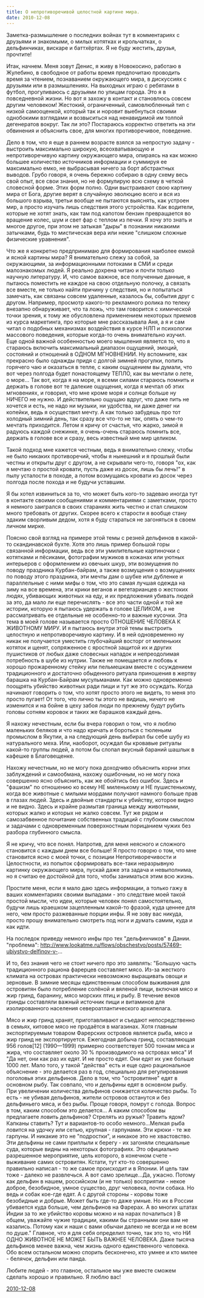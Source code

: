 ```yaml
---
title: О непротиворечивой целостной картине мира.
date: 2010-12-08
---
```



Заметка-размышление о последних войнах тут в комментариях с друзьями и знакомыми, о милых котятках и крольчатках, о дельфинчиках, вискаре и баттхёртах. Я не буду жестить, друзья, прочтите!

Итак, начнем. Меня зовут Денис, я живу в Новокосино, работаю в Жулебино, в свободное от работы время предпочитаю проводить время за чтением, познаванием окружающего мира, в дискуссиях с друзьями или в размышлениях. На выходных играю с ребятами в футбол, прогуливаюсь с друзьями по улицам города. Это я в повседневной жизни. Но вот я захожу в контакт и становлюсь совсем другим человеком! Жестокий, ограниченный, самовлюбленный тип с низкой самооценкой, который так и норовит выебнуться своими однобокими взглядами и возвыситься над ненавидимой им толпой дегенератов вокруг. Так ли это? Постараюсь корректно ответить на эти обвинения и объяснить свое, для многих противоречивое, поведение.

Дело в том, что я еще в раннем возрасте взялся за непростую задачу - выстроить максимально широкую, всеохватывающую и непротиворечивую картину окружающего мира, опираясь на как можно большее количество источников информации и суммируя ее максимально емко, не выбрасывая ничего за борт абстрактных выводов. Грубо говоря, я очень бережно собираю в одну схему весь свой опыт, все свои знания, но не формулирую всю схему в четкой словесной форме. Этих форм полно. Одни выстраивают свою картину мира от Бога, другие верят в случайную эволюцию всего и вся из большого взрыва, третьи вообще не пытаются выяснять, как устроен мир, а просто изучать лишь следствия этого устройства. Как водители, которые не хотят знать, как там под капотом бензин превращается во вращение колес, шум и свет фар с теплом из печки. Я хочу это знать и многое другое, при этом не затыкая "дыры" в познании никакими затычками, будь то мистическая вера или некие "слишком сложные физические уравнения".

Что же я конкретно предпринимаю для формирования наиболее емкой и ясной картины мира? Я внимательно слежу за собой, за окружающими, за информационными потоками в СМИ и среди малознакомых людей. Я реально дохрена читаю и почти только научную литературу.
И, что самое важное, все полученные данные, я пытаюсь поместить не каждое на свою отдельную полочку, а связать все вместе, не только найти причину у следствия, но и попытаться замечать, как связаны совсем удаленные, казалось бы, события друг с другом.
Например, просмотр какого-то рекламного ролика по телеку внезапно обнаруживает, что та ложь, что там говорится с химической точки зрения, к тому же обусловлена применением некоторых приемов из курса маркетинга, про которые мне рассказывала Аня, а я и сам читал о подобных механизмах воздействия в курсе НЛП и психологии массового поведения, которые когда-то очень внимательно изучил.
Еще одной важной особенностью моего мышления является то, что я стараюсь включить максимальный диапазон ощущений, эмоций, состояний и отношений в ОДНОМ МГНОВНЕНИИ.
Ну вспомните, как прекрасно было однажды придя с долгой зимней прогулки, попить горячего чаю и оказаться в тепле, с каким ощущением вы думали, что вот через полгода будет понастоящему ТЕПЛО, как вы мечтали о лете, о море... Так вот, когда я на море, я всеми силами стараюсь помнить и держать в голове вот те далекие ощущения, когда я мечтал об этих мгновениях, и говорил, что мне кроме моря и солнце больше ну НИЧЕГО не нужно. И действительно ощущаю вдруг, что даже пить не хочется и есть, не надо ни музыки, ни удобства, ни даже денег ни копейки, ведь я осуществил мечту.
А как только забудешь про тот холодный зимний день, так сразу все что-то не так, опять о чем-то мечтать приходится.
Летом я кричу от счастья, что жарко, зимой я радуюсь каждой снежинке, я очень-очень стараюсь помнить все, держать в голове все и сразу, весь известный мне мир целиком.

Такой подход мне кажется честным, ведь я внимательно слежу, чтобы не было никаких противоречий, чтобы я нынешний и я прошлый были честны и открыты друг с другом, а не скрывали чего-то, говоря "ох, как я мечтаю о простой кровати, пусть даже из досок, лишь бы лечь!" в пылу усталости в походе, а потом возмущаясь кровати из досок через полгода после похода и не будучи уставшим.

Я бы хотел извиниться за то, что может быть кого-то задеваю иногда тут в контакте своими сообщениями и комментариями с заметками, просто я немного заигрался в своих стараниях жить честно и стал слишком много требовать от других. Скорее всего к старости я вообще стану эдаким сворливым дедом, хотя я буду стараться не загоняться в своем личном мирке.

Поясню свой взгляд на примере этой темы с резней дельфинов в какой-то скандинавской бухте. Хотя это лишь пример большой горы связанной информации, ведь все эти умилительные картиночки с котятками и пёсиками, фотографии мужиков в кожанах или уютных интерьеров с оформлением из овечьих шкур, эти возмущения по поводу праздника Курбан-байрам, а также возмущения о возмущениях по поводу этого праздника, эти мечты дам о шубке или дубленке и параллельные с ними мифы о том, что это самая лучшая одежда на зиму на все времена, эти крики веганов и вегетарианцев о жестоких людях, убивающих животных на еду, и их предложения убивать людей за это, да мало ли еще перечислять - все это части одной и той же истории, которую я пытаюсь удержать в голове ЦЕЛИКОМ, а не рассматривать ее отдельные не особенно-то и важные кусочки.
Эта тема в моей голове называется просто ОТНОШЕНИЕ ЧЕЛОВЕКА К ЖИВОТНОМУ МИРУ. И я пытаюсь внутри этой темы выстроить целостную и непротиворечивую картину.
 И в ней одновременно ну никак не получается уместить глубочайший восторг от миленьких котяток и щенят, сопряженное с яростной защитой их и других пушистиков от любых даже словесных нападок и непреодолимая потребность в шубе из нутрии.
Также не помещается и любовь к хорошо прожаренному стейку или пельмешкам вместе с осуждением традиционного и достаточно обыденного ритуала приношения в жертву барашка на Курбан-Байрам мусульманами. Как можно одновременно поощрять убийство животных ради пищи и тут же это осуждать. Когда начинают говорить о том, что хотят просто этого не видеть, то меня это просто пугает! От того, что лично ты этого не видишь, ничего не изменится и на бойне в цеху забоя люди по прежнему будут рубить головы сотням коровок и таких же барашков каждый день.

Я нахожу нечестным, если бы вчера говорил о том, что я люблю маленьких беляков и что надо кричать и бороться с тюленьим промыслом в Якутии, а на следующий день выбирал бы себе шубу из натурального меха. Или, наоборот, осуждал бы кровавые ритуалы какой-то группы людей, а потом бы слопал вкусный бараний шашлык в кафешке в Благовещенке.

Нахожу нечестным, но не могу пока доходчиво объяснить корни этих заблуждений и самообмана, нахожу ошибочным, но не могу пока совершенно ясно объяснить, как же обойтись без ошибок. Здесь и "фашизм" по отношению ко всему НЕ миленькому и НЕ пушистенькому, когда все животные с милыми мордами получают намного больше прав в глазах людей. Здесь и двойные стандарты к убийству, которое видно и не видно. Здесь и крайне размытая граница между животными, которых жалко и которых не жалко совсем. Тут же рядом и самозабвенное почитание собственных традиций с глубоким смыслом и задачами с одновременным поверхностным порицанием чужих без разбора глубинного смысла.

Я не кричу, что все понял. Напротив, для меня неясного и сложного становится с каждым днем все больше! Я просто говорю о том, что мне становится ясно с моей точки, с позиции Непротиворечивости и Целостности, из попыток сформировать все-таки неразрывную картинку окружающего мира, пускай даже эта задача и невыполнима, но я считаю ее достойной для того, чтобы заниматься этим всю жизнь.

Простите меня, если я мало даю здесь информации, а только гажу в ваших комментариях своими выпадами - это следствие моей такой простой мысли, что идеи, которые человек понял самостоятельно, будучи лишь краешком зацепленным какой-то фразой, куда ценнее для него, чем просто разжеванные порции инфы. Я не зову вас никуда, просто прошу внимательно смотреть под ноги и думать самим, куда и как идти.

На последок приведу немного инфы про тех "дельфинчиков" в Дании.
"проблема": http://www.lookatme.ru/flows/obschestvo/posts/57469-ubiystvo-delfinov-v-...

И то, без знания чего не стоит ничего про это заявлять:
"Большую часть традиционного рациона фарерцев составляет мясо. Из-за жесткого климата на островах практически невозможно выращивать овощи и зерновые. В зимние месяцы единственным способом выживания для островитян было потребление солёной и вяленой пищи, включая мясо и жир гринд, баранину, мясо морских птиц и рыбу. В течение веков гринды составляли важный источник пищи и витаминов для изолированного населения североатлантического архипелага.

Мясо и жир гринд хранят, приготавливают и съедают непосредственно в семьях, китовое мясо не продаётся в магазинах. Хотя главным экспортируемым товаром Фарерских островов является рыба, мясо и жир гринд не экспортируется. Ежегодная добыча гринд, составляющая 956 голов[12] (1990—1999) примерно соответствует 500 тоннам мяса и жира, что составляет около 30 % производимого на островах мяса"
И
"Да нет, они как раз их едят. И не просто едят. Они едят их уже больше 1000 лет. Мало того, у такой "действа" есть и еще одно рациональное объяснение - это делается раз в год, специально для регулирования поголовья этих дельфинов. Дело в том, что "островитяне" едят в основном рыбу. Так совпало, что и дельфины едят в основном рыбу. При увеличении количества дельфинов снижается количество рыбы. То есть - не убивая дельфинов, жители островов останутся и без дельфиньего мяса, и без рыбы. Проще говоря, помрут с голода. Вопрос в том, каким способом это делается... А каким способом вы предлагаете ловить дельфинов? Стрелять из ружья? Травить ядом? Капканы ставить? Тут и вариантов-то особо немного...Мелкая рыба ловится на удочку или сетью, крупная - гарпунами. Эти крюки - те же гарпуны. И никакие это не "подростки", и никакое это не хвастовство. Эти дельфины не сами приплыли к берегу - их загоняли специальные суда, которые видны на некоторых фотографиях. Это официально разрешенное мероприятие, цель которого, в конечном счете - выживание самих островитян. Кстати, тут кто-то совершенно правильно написал - то же самое происходит и в Японии. И цель там тоже - далеко не развлечься. А вот само зрелище...Да, ужасно. Потому как дельфин в нашем, российском (и не только) восприятии - некое доброе, безобидное, умное существо, друг человека, почти собака. Но ведь и собак кое-где едят. А с другой стороны - коровы тоже безобидные и добрые. Может быть где-то даже умные. Но их в России убивается куда больше, чем дельфинов на Фарерах. А во многих штатах Индии за то же убийство коровы можно и на нарах почалиться ) В общем, уважайте чужие традиции, какими бы странными они вам не казались. Потому как и наши с вами обычаи далеко не всегда и не всем по душе."
Главное, что я для себя определил точно, так это то, что НИ ОДНО ЖИВОТНОЕ НЕ МОЖЕТ БЫТЬ ВАЖНЕЕ ЧЕЛОВЕКА. Даже тысяча дельфинов менее важна, чем жизнь одного единственного человека. Обо всем остальном можно спорить бесконечно, кто умнее и кто милее - белячок, дельфин или панда.

Любите людей - это главное, остальное мы уже вместе сможем сделать хорошо и правильно. Я люблю вас! 

[2010-12-08](https://vk.com/wall129086_5444)